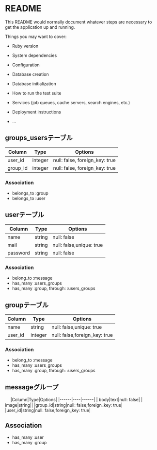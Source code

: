 # README

This README would normally document whatever steps are necessary to get the
application up and running.

Things you may want to cover:

* Ruby version

* System dependencies

* Configuration

* Database creation

* Database initialization

* How to run the test suite

* Services (job queues, cache servers, search engines, etc.)

* Deployment instructions

* ...

## groups_usersテーブル

|Column|Type|Options|
|------|----|-------|
|user_id|integer|null: false, foreign_key: true|
|group_id|integer|null: false, foreign_key: true|

### Association
- belongs_to :group
- belongs_to :user

## userテーブル

|Column|Type|Options|
|------|----|-------|
|  name|string|null: false|
|  mail|string|null: false,unique: true|
|password|string|null: false|

### Association
- belong_to :message
- has_many :users_groups
- has_many :group, through: :users_groups

## groupテーブル

|Column|Type|Options|
|------|----|------|
|  name|string|null: false,unique: true|
|user_id|integer|null: false,foreign_key: true|

### Association
- belong_to :message
- has_many :users_groups
- has_many :group, through: :users_groups

## messageグループ
　
|Column|Type|Options|
|------|----|------|
|  body|text|null: false|
| image|string||
|group_id|string|null: false,foreign_key: true|
|user_id|string|null: false,foreign_key: true|

## Association
- has_many :user
- has_many :group